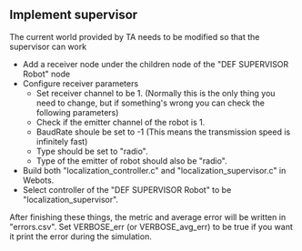 ## Implement supervisor
The current world provided by TA needs to be modified so that the supervisor can work
- Add a receiver node under the children node of the "DEF SUPERVISOR Robot" node
- Configure receiver parameters
    - Set receiver channel to be 1. (Normally this is the only thing you need to change, but if something's wrong you can check the following parameters)
    - Check if the emitter channel of the robot is 1.
    - BaudRate shoule be set to -1 (This means the transmission speed is infinitely fast)
    - Type should be set to "radio".
    - Type of the emitter of robot should also be "radio".
- Build both "localization_controller.c" and "localization_supervisor.c" in Webots.
- Select controller of the "DEF SUPERVISOR Robot" to be "localization_supervisor".

After finishing these things, the metric and average error will be written in "errors.csv". Set VERBOSE_err (or VERBOSE_avg_err) to be true if you want it print the error during the simulation.

